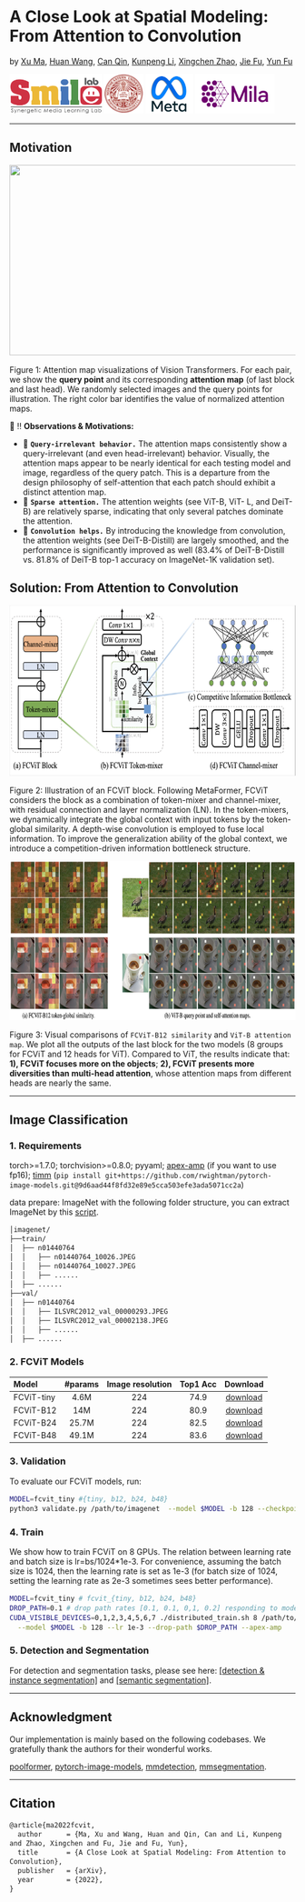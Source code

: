 # A Close Look at Spatial Modeling: From Attention to Convolution

by [Xu Ma](https://ma-xu.github.io/), [Huan Wang](http://huanwang.tech/), [Can Qin](https://canqin.tech/), [Kunpeng Li](https://kunpengli1994.github.io/), [Xingchen Zhao](https://www.xingchenzhao.com/), [Jie Fu](https://bigaidream.github.io/), [Yun Fu](http://www1.ece.neu.edu/~yunfu/)

<div align="left">
    <a><img src="uploads/smile.png"  height="70px" ></a>
    <a><img src="uploads/neu.png"  height="70px" ></a>
    <a><img src="uploads/meta.png"  height="70px" ></a>
    <a><img src="uploads/mila.png"  height="70px" ></a>
</div>

----

## Motivation
<div align="center">
  <img src="uploads/motivation.png" width="650px" height="335px">
</div>

Figure 1: Attention map visualizations of Vision Transformers. For each pair, we show the **query point** and its corresponding **attention map** (of last block and last head). We randomly selected images and the query points for illustration. The right color bar identifies the value of normalized attention maps. 

:eyes: :bangbang: **Observations & Motivations:**
 * :small_orange_diamond: **`Query-irrelevant behavior.`** The attention maps consistently show a query-irrelevant (and even head-irrelevant) behavior. Visually, the attention maps appear to be nearly identical for each testing model and image, regardless of the query patch. This is a departure from the design philosophy of self-attention that each patch should exhibit a distinct attention map.
 * :small_orange_diamond: **`Sparse attention.`**  The attention weights (see ViT-B, ViT- L, and DeiT-B) are relatively sparse, indicating that only several patches dominate the attention.
 * :small_orange_diamond: **`Convolution helps.`** By introducing the knowledge from convolution, the attention weights (see DeiT-B-Distill) are largely smoothed, and the performance is significantly improved as well (83.4% of DeiT-B-Distill vs. 81.8% of DeiT-B top-1 accuracy on ImageNet-1K validation set).



## Solution: From Attention to Convolution
<div align="center">
  <img src="uploads/fcvit.png" width="650px" height="300px">
</div>

Figure 2: Illustration of an FCViT block. Following MetaFormer, FCViT considers the block as a combination of token-mixer and channel-mixer, with residual connection and layer normalization (LN). In the token-mixers, we dynamically integrate the global context with input tokens by the token-global similarity. A depth-wise convolution is employed to fuse local information. To improve the generalization ability of the global context, we introduce a competition-driven information bottleneck structure.


<div align="center">
  <img src="uploads/results.png" width="750px" height="280px">
</div>

Figure 3: Visual comparisons of `FCViT-B12 similarity` and `ViT-B attention map`. We plot all the outputs of the last block for the two models (8 groups for FCViT and 12 heads for ViT). Compared to ViT, the results indicate that: **1), FCViT focuses more on the objects**; **2), FCViT presents more diversities than multi-head attention**, whose attention maps from different heads are nearly the same.

----

## Image Classification
### 1. Requirements

torch>=1.7.0; torchvision>=0.8.0; pyyaml; [apex-amp](https://github.com/NVIDIA/apex) (if you want to use fp16); [timm](https://github.com/rwightman/pytorch-image-models) (`pip install git+https://github.com/rwightman/pytorch-image-models.git@9d6aad44f8fd32e89e5cca503efe3ada5071cc2a`)

data prepare: ImageNet with the following folder structure, you can extract ImageNet by this [script](https://gist.github.com/BIGBALLON/8a71d225eff18d88e469e6ea9b39cef4).

```
│imagenet/
├──train/
│  ├── n01440764
│  │   ├── n01440764_10026.JPEG
│  │   ├── n01440764_10027.JPEG
│  │   ├── ......
│  ├── ......
├──val/
│  ├── n01440764
│  │   ├── ILSVRC2012_val_00000293.JPEG
│  │   ├── ILSVRC2012_val_00002138.JPEG
│  │   ├── ......
│  ├── ......
```



### 2. FCViT Models

| Model    |  #params | Image resolution | Top1 Acc| Download | 
| :---     |   :---:    |  :---: |  :---:  |  :---:  |
| FCViT-tiny  |    4.6M     |   224 |  74.9  | [download](https://drive.google.com/drive/folders/1YSa8tkXkUQT94mgo-L7q4pv5KiHRTAaR?usp=sharing) |
| FCViT-B12 |   14M     |   224 |  80.9  | [download](https://drive.google.com/drive/folders/1QuyalIGhJeD2pxcVxR0_gJNrk2mZ8WEb?usp=sharing) |
| FCViT-B24  |   25.7M     |   224 |  82.5  | [download](https://drive.google.com/drive/folders/1II2v1rhNe9sgLJtoSR-cgSh2mpPQMt4t?usp=sharing) |
| FCViT-B48 |   49.1M     |   224 |  83.6 | [download](https://drive.google.com/drive/folders/16joP1cQwbx4oICL-WbPC1SqGNoc4-NZm?usp=sharing) |



### 3. Validation

To evaluate our FCViT models, run:

```bash
MODEL=fcvit_tiny #{tiny, b12, b24, b48}
python3 validate.py /path/to/imagenet  --model $MODEL -b 128 --checkpoint {/path/to/checkpoint} 
```



### 4. Train
We show how to train FCViT on 8 GPUs. The relation between learning rate and batch size is lr=bs/1024*1e-3.
For convenience, assuming the batch size is 1024, then the learning rate is set as 1e-3 (for batch size of 1024, setting the learning rate as 2e-3 sometimes sees better performance). 


```bash
MODEL=fcvit_tiny # fcvit_{tiny, b12, b24, b48}
DROP_PATH=0.1 # drop path rates [0.1, 0.1, 0,1, 0.2] responding to model [tiny, b12, b24, b48]
CUDA_VISIBLE_DEVICES=0,1,2,3,4,5,6,7 ./distributed_train.sh 8 /path/to/imagenet \
  --model $MODEL -b 128 --lr 1e-3 --drop-path $DROP_PATH --apex-amp
```

### 5. Detection and Segmentation

For detection and segmentation tasks, please see here: [[detection & instance segmentation]](./detection) and [[semantic segmentation]](./segmentation).

----

## Acknowledgment
Our implementation is mainly based on the following codebases. We gratefully thank the authors for their wonderful works.

[poolformer](https://github.com/sail-sg/poolformer), [pytorch-image-models](https://github.com/rwightman/pytorch-image-models), [mmdetection](https://github.com/open-mmlab/mmdetection), [mmsegmentation](https://github.com/open-mmlab/mmsegmentation).

----

## Citation
```
@article{ma2022fcvit,
  author      = {Ma, Xu and Wang, Huan and Qin, Can and Li, Kunpeng and Zhao, Xingchen and Fu, Jie and Fu, Yun},
  title       = {A Close Look at Spatial Modeling: From Attention to Convolution},
  publisher   = {arXiv},
  year        = {2022},
}
```
